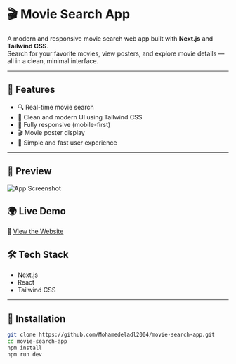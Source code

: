 # 🎬 Movie Search App

A modern and responsive movie search web app built with **Next.js** and **Tailwind CSS**.  
Search for your favorite movies, view posters, and explore movie details — all in a clean, minimal interface.

---

## 🚀 Features

- 🔍 Real-time movie search
- 🎨 Clean and modern UI using Tailwind CSS
- 📱 Fully responsive (mobile-first)
- 🎬 Movie poster display
- 🧠 Simple and fast user experience

---

## 📸 Preview

![App Screenshot](./public/screenshot.png)


## 🌍 Live Demo

🔗 [View the Website](https://your-vercel-link.vercel.app)



## 🛠 Tech Stack

- Next.js
- React
- Tailwind CSS

---

## 🔧 Installation

```bash
git clone https://github.com/Mohamedeladl2004/movie-search-app.git
cd movie-search-app
npm install
npm run dev
